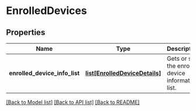 # EnrolledDevices

## Properties
Name | Type | Description | Notes
------------ | ------------- | ------------- | -------------
**enrolled_device_info_list** | [**list[EnrolledDeviceDetails]**](EnrolledDeviceDetails.md) | Gets or sets the enrolled device information list. | [optional] 

[[Back to Model list]](../README.md#documentation-for-models) [[Back to API list]](../README.md#documentation-for-api-endpoints) [[Back to README]](../README.md)


